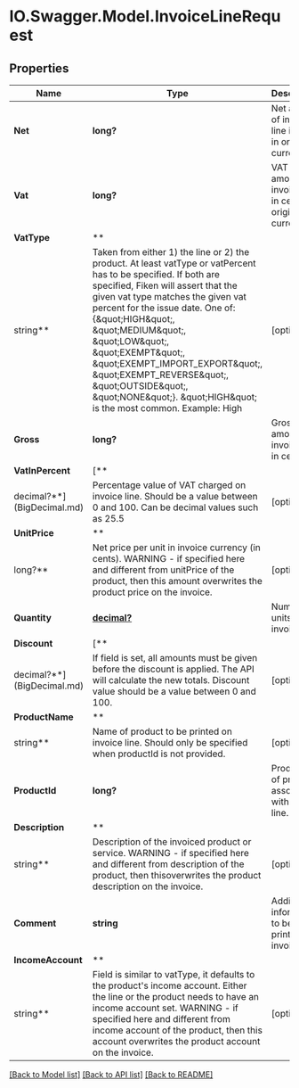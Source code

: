 # IO.Swagger.Model.InvoiceLineRequest

## Properties

 Name                       | Type                                                                                                                                                                                                                                                                                                                                                                                                                                                                                   | Description                                               | Notes
----------------------------|----------------------------------------------------------------------------------------------------------------------------------------------------------------------------------------------------------------------------------------------------------------------------------------------------------------------------------------------------------------------------------------------------------------------------------------------------------------------------------------|-----------------------------------------------------------|------------
 **Net**                    | **long?**                                                                                                                                                                                                                                                                                                                                                                                                                                                                              | Net amount of invoice line in cents in original currency. | [optional]
 **Vat**                    | **long?**                                                                                                                                                                                                                                                                                                                                                                                                                                                                              | VAT amount of invoice line in cents in original currency. | [optional]
 **VatType**                | **
 string**                   | Taken from either 1) the line or 2) the product. At least vatType or vatPercent has to be specified. If both are specified, Fiken will assert that the given vat type matches the given vat percent for the issue date. One of: {\&quot;HIGH\&quot;, \&quot;MEDIUM\&quot;, \&quot;LOW\&quot;, \&quot;EXEMPT\&quot;, \&quot;EXEMPT_IMPORT_EXPORT\&quot;, \&quot;EXEMPT_REVERSE\&quot;, \&quot;OUTSIDE\&quot;, \&quot;NONE\&quot;}. \&quot;HIGH\&quot; is the most common. Example: High | [optional]
 **Gross**                  | **long?**                                                                                                                                                                                                                                                                                                                                                                                                                                                                              | Gross amount of invoice line in cents.                    | [optional]
 **VatInPercent**           | [**
 decimal?**](BigDecimal.md) | Percentage value of VAT charged on invoice line. Should be a value between 0 and 100. Can be decimal values such as 25.5                                                                                                                                                                                                                                                                                                                                                               | [optional]
 **UnitPrice**              | **
 long?**                    | Net price per unit in invoice currency (in cents). WARNING - if specified here and different from unitPrice of the product, then this amount overwrites the product price on the invoice.                                                                                                                                                                                                                                                                                              | [optional]
 **Quantity**               | [**decimal?**](BigDecimal.md)                                                                                                                                                                                                                                                                                                                                                                                                                                                          | Number of units to be invoiced.                           |
 **Discount**               | [**
 decimal?**](BigDecimal.md) | If field is set, all amounts must be given before the discount is applied. The API will calculate the new totals. Discount value should be a value between 0 and 100.                                                                                                                                                                                                                                                                                                                  | [optional]
 **ProductName**            | **
 string**                   | Name of product to be printed on invoice line. Should only be specified when productId is not provided.                                                                                                                                                                                                                                                                                                                                                                                | [optional]
 **ProductId**              | **long?**                                                                                                                                                                                                                                                                                                                                                                                                                                                                              | Product Id of product associated with invoice line.       | [optional]
 **Description**            | **
 string**                   | Description of the invoiced product or service. WARNING - if specified here and different from description of the product, then thisoverwrites the product description on the invoice.                                                                                                                                                                                                                                                                                                 | [optional]
 **Comment**                | **string**                                                                                                                                                                                                                                                                                                                                                                                                                                                                             | Additional information to be printed on invoice.          | [optional]
 **IncomeAccount**          | **
 string**                   | Field is similar to vatType, it defaults to the product&#x27;s income account. Either the line or the product needs to have an income account set. WARNING - if specified here and different from income account of the product, then this account overwrites the product account on the invoice.                                                                                                                                                                                      | [optional]

[[Back to Model list]](../README.md#documentation-for-models) [[Back to API list]](../README.md#documentation-for-api-endpoints) [[Back to README]](../README.md)

